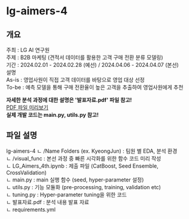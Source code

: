 # lg-aimers-4
## 개요
주최 : LG AI 연구원   
주제 : B2B 마케팅 (견적서 데이터를 활용한 고객 구매 전환 분류 모델링)   
기간 : 2024.02.01 - 2024.02.28 (예선) / 2024.04.06 - 2024.04.07 (본선)   
설명   
As-is : 영업사원이 직접 고객 데이터를 바탕으로 영업 대상 선정   
To-be : 예측 모델을 통해 구매 전환율이 높은 고객을 추출하여 영업사원에게 추천   
   
__자세한 분석 과정에 대한 설명은 '발표자료.pdf' 파일 참고!__   
[PDF 파일 미리보기](./document.pdf)   
__실제 개발 코드는 main.py, utils.py 참고!__

## 파일 설명
lg-aimers-4
ㄴ /Name Folders (ex. KyeongJun) : 팀원 별 EDA, 분석 환경   
ㄴ /visual_func : 본선 과정 중 빠른 시각화를 위한 함수 코드 미리 작성   
ㄴ LG_Aimers_4th.ipynb : 제출 파일 (CatBoost, Seed Ensemble, CrossValidation)   
ㄴ main.py : main 실행 함수 (seed, hyper-parameter 설정)   
ㄴ utils.py : 기능 모듈화 (pre-processing, training, validation etc)   
ㄴ tuning.py : Hyper-parameter tuning을 위한 코드   
ㄴ 발표자료.pdf : 분석 내용 발표 자료   
ㄴ requirements.yml   
